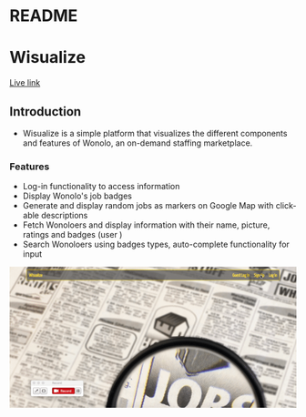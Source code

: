# README

# **Wisualize**  

[Live link](https://wisualize.herokuapp.com)  


## **Introduction**  

+ Wisualize is a simple platform that visualizes the different components and features of Wonolo, an on-demand staffing marketplace.

### **Features**

+ Log-in functionality to access information
+ Display Wonolo's job badges
+ Generate and display random jobs as markers on Google Map with click-able descriptions
+ Fetch Wonoloers and display information with their name, picture, ratings and badges (user )
+ Search Wonoloers using badges types, auto-complete functionality for input

![Wisualize Platform](app/assets/images/features.gif)
